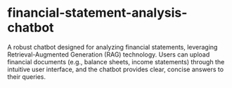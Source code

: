 # financial-statement-analysis-chatbot
A robust chatbot designed for analyzing financial statements, leveraging Retrieval-Augmented Generation (RAG) technology. Users can upload financial documents (e.g., balance sheets, income statements) through the intuitive user interface, and the chatbot provides clear, concise answers to their queries.
